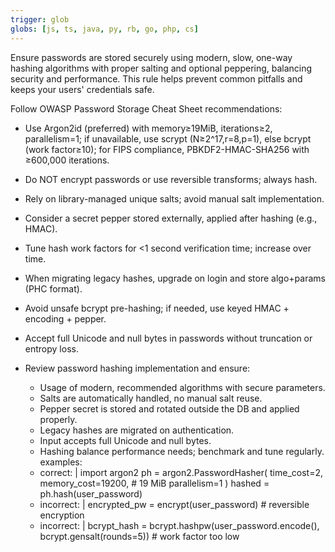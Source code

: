 ```yaml
---
trigger: glob
globs: [js, ts, java, py, rb, go, php, cs]
---
```


Ensure passwords are stored securely using modern, slow, one-way hashing algorithms
with proper salting and optional peppering, balancing security and performance. This
rule helps prevent common pitfalls and keeps your users' credentials safe.

Follow OWASP Password Storage Cheat Sheet recommendations:
  - Use Argon2id (preferred) with memory≥19MiB, iterations≥2, parallelism=1;
    if unavailable, use scrypt (N≥2^17,r=8,p=1), else bcrypt (work factor≥10);
    for FIPS compliance, PBKDF2-HMAC-SHA256 with ≥600,000 iterations.
  - Do NOT encrypt passwords or use reversible transforms; always hash.
  - Rely on library-managed unique salts; avoid manual salt implementation.
  - Consider a secret pepper stored externally, applied after hashing (e.g., HMAC).
  - Tune hash work factors for <1 second verification time; increase over time.
  - When migrating legacy hashes, upgrade on login and store algo+params (PHC format).
  - Avoid unsafe bcrypt pre-hashing; if needed, use keyed HMAC + encoding + pepper.
  - Accept full Unicode and null bytes in passwords without truncation or entropy loss.

- Review password hashing implementation and ensure:
  - Usage of modern, recommended algorithms with secure parameters.
  - Salts are automatically handled, no manual salt reuse.
  - Pepper secret is stored and rotated outside the DB and applied properly.
  - Legacy hashes are migrated on authentication.
  - Input accepts full Unicode and null bytes.
  - Hashing balance performance needs; benchmark and tune regularly.
examples:
  - correct: |
      import argon2
      ph = argon2.PasswordHasher(
          time_cost=2,
          memory_cost=19200,  # 19 MiB
          parallelism=1
      )
      hashed = ph.hash(user_password)
  - incorrect: |
      encrypted_pw = encrypt(user_password)  # reversible encryption
  - incorrect: |
      bcrypt_hash = bcrypt.hashpw(user_password.encode(), bcrypt.gensalt(rounds=5))  # work factor too low